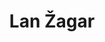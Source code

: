 ---
SICRIS: 15295
draft: false
fixName: lan_žagar
lab: Laboratorij za bioinformatiko
labPos: Član laboratorija
location: R3.20 - Laboratorij LB
mailInfo: lan.zagar@fri.uni-lj.si
officeHours: null
profName: asist. dr. Lan Žagar
profTitle: Raziskovalec
telephoneInfo: null
title: Lan Žagar
---